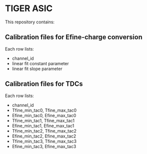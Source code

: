 # TIGER ASIC

This repository contains:

## Calibration files for Efine-charge conversion

Each row lists:

- channel_id
- linear fit constant parameter
- linear fit slope parameter


## Calibration files for TDCs

Each row lists:

- channel_id 
- Tfine_min_tac0, Tfine_max_tac0
- Efine_min_tac0, Efine_max_tac0
- Tfine_min_tac1, Tfine_max_tac1
- Efine_min_tac1, Efine_max_tac1
- Tfine_min_tac2, Tfine_max_tac2
- Efine_min_tac2, Efine_max_tac2
- Tfine_min_tac3, Tfine_max_tac3
- Efine_min_tac3, Efine_max_tac3 

